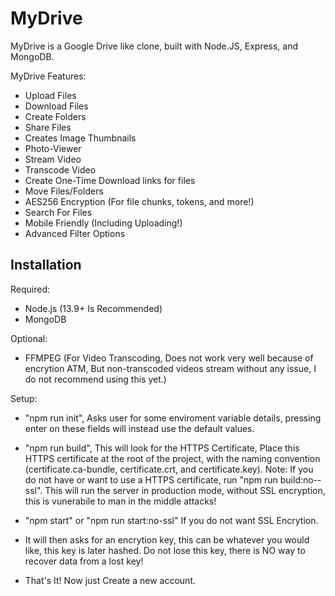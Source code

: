 # MyDrive

MyDrive is a Google Drive like clone, built with Node.JS, Express, and MongoDB.

MyDrive Features:

- Upload Files
- Download Files
- Create Folders
- Share Files
- Creates Image Thumbnails
- Photo-Viewer
- Stream Video
- Transcode Video
- Create One-Time Download links for files
- Move Files/Folders
- AES256 Encryption (For file chunks, tokens, and more!)
- Search For Files
- Mobile Friendly (Including Uploading!)
- Advanced Filter Options

## Installation

Required:
- Node.js (13.9+ Is Recommended)
- MongoDB

Optional:
- FFMPEG (For Video Transcoding, Does not work very well because of encrytion ATM, But non-transcoded videos stream without any issue, I do not recommend using this yet.)

Setup:
- "npm run init", Asks user for some enviroment variable details, pressing enter on these fields will instead use the default values. 

- "npm run build", This will look for the HTTPS Certificate, Place this HTTPS certificate at the root of the project, with the naming convention (certificate.ca-bundle, certificate.crt, and certificate.key). 
Note: If you do not have or want to use a HTTPS certificate, run "npm run build:no--ssl". This will run the server in production mode, without SSL encryption, this is vunerabile to man in the middle attacks!

- "npm start" or "npm run start:no-ssl" If you do not want SSL Encrytion.

- It will then asks for an encrytion key, this can be whatever you would like, this key is later hashed. Do not lose this key, there is NO way to recover data from a lost key!

- That's It! Now just Create a new account.